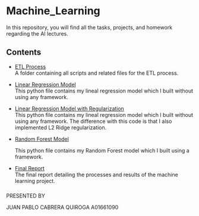 # Machine_Learning

In this repository, you will find all the tasks, projects, and homework regarding the AI lectures.

## Contents

- [ETL Process](./ETL)  
  A folder containing all scripts and related files for the ETL process.

- [Linear Regression Model](./Model_Creation/linear_regression.py)  
  This python file contains my lineal regression model which I built without using any framework.
  
- [Linear Regression Model with Regularization](./Model_Creation/linear_regression_ajustado.py)  
  This python file contains my lineal regression model which I built without using any framework. The difference with this code is that I also implemented L2 Ridge regularization.

- [Random Forest Model](./Model_Creation/random_forest.py)
  
  This python file contains my Random Forest model which I built using a framework.

- [Final Report](./Ensayo_ML.pdf)  
  The final report detailing the processes and results of the machine learning project.


###
PRESENTED BY

JUAN PABLO CABRERA QUIROGA
A01661090
